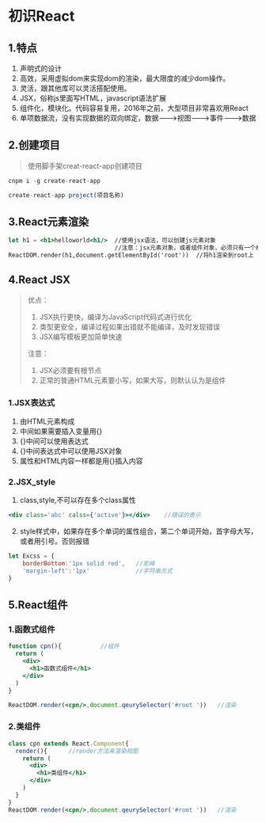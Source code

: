 # 初识React

## 1.特点

1. 声明式的设计
2. 高效，采用虚拟dom来实现dom的渲染，最大限度的减少dom操作。
3. 灵活，跟其他库可以灵活搭配使用。
4. JSX，俗称js里面写HTML，javascript语法扩展
5. 组件化，模块化。代码容易复用，2016年之前，大型项目非常喜欢用React
6. 单项数据流，没有实现数据的双向绑定，数据--->视图--->事件--->数据 

## 2.创建项目

> 使用脚手架creat-react-app创建项目

```js
cnpm i -g create-react-app
```

```js
create-react-app project(项目名称)
```

## 3.React元素渲染

```jsx
let h1 = <h1>helloworld<h1/>  //使用jsx语法，可以创建js元素对象
        					  //注意：jsx元素对象，或者组件对象，必须只有一个根元素
ReactDOM.render(h1,document.getElementById('root'))  //将h1渲染到root上	
```

## 4.React JSX

> 优点：
>
> 1. JSX执行更快，编译为JavaScript代码式进行优化
> 2. 类型更安全，编译过程如果出错就不能编译，及时发现错误
> 3. JSX编写模板更加简单快速
>
> 注意：
>
> 1. JSX必须要有根节点
> 2. 正常的普通HTML元素要小写，如果大写，则默认认为是组件

### 1.JSX表达式

1. 由HTML元素构成
2. 中间如果需要插入变量用{}
3. {}中间可以使用表达式
4. {}中间表达式中可以使用JSX对象
5. 属性和HTML内容一样都是用{}插入内容

### 2.JSX_style

1. class,style,不可以存在多个class属性

```jsx
<div class='abc' calss={'active'}></div>    //错误的表示
```

2. style样式中，如果存在多个单词的属性组合，第二个单词开始，首字母大写，或者用引号。否则报错

```jsx
let Excss = {
    borderBottom:'1px solid red',   //驼峰
    'margin-left':'1px'				//字符串方式
}
```

##  5.React组件

### 1.函数式组件

```jsx
function cpn(){           //组件
  return (
  	<div>
      <h1>函数式组件</h1>  
    </div>
  )
}

ReactDOM.render(<cpn/>,document.qeurySelector('#root '))   //渲染	
```

### 2.类组件

```jsx
class cpn extends React.Component{
  render(){      //render方法来渲染视图
    return (
      <div>
      	<h1>类组件</h1>
      </div>
    )
  }
}
ReactDOM.render(<cpn/>,document.qeurySelector('#root '))   //渲染	
```


